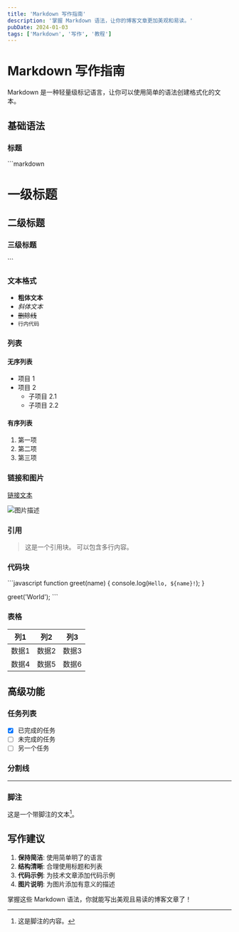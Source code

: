 ```yaml
---
title: 'Markdown 写作指南'
description: '掌握 Markdown 语法，让你的博客文章更加美观和易读。'
pubDate: 2024-01-03
tags: ['Markdown', '写作', '教程']
---
```


# Markdown 写作指南

Markdown 是一种轻量级标记语言，让你可以使用简单的语法创建格式化的文本。

## 基础语法

### 标题

\`\`\`markdown
# 一级标题
## 二级标题
### 三级标题
\`\`\`

### 文本格式

- **粗体文本**
- *斜体文本*
- ~~删除线~~
- `行内代码`

### 列表

#### 无序列表

- 项目 1
- 项目 2
  - 子项目 2.1
  - 子项目 2.2

#### 有序列表

1. 第一项
2. 第二项
3. 第三项

### 链接和图片

[链接文本](https://example.com)

![图片描述](/placeholder.svg?height=200&width=400&query=markdown示例图片)

### 引用

> 这是一个引用块。
> 可以包含多行内容。

### 代码块

\`\`\`javascript
function greet(name) {
  console.log(`Hello, ${name}!`);
}

greet('World');
\`\`\`

### 表格

| 列1 | 列2 | 列3 |
|-----|-----|-----|
| 数据1 | 数据2 | 数据3 |
| 数据4 | 数据5 | 数据6 |

## 高级功能

### 任务列表

- [x] 已完成的任务
- [ ] 未完成的任务
- [ ] 另一个任务

### 分割线

---

### 脚注

这是一个带脚注的文本[^1]。

[^1]: 这是脚注的内容。

## 写作建议

1. **保持简洁**: 使用简单明了的语言
2. **结构清晰**: 合理使用标题和列表
3. **代码示例**: 为技术文章添加代码示例
4. **图片说明**: 为图片添加有意义的描述

掌握这些 Markdown 语法，你就能写出美观且易读的博客文章了！
